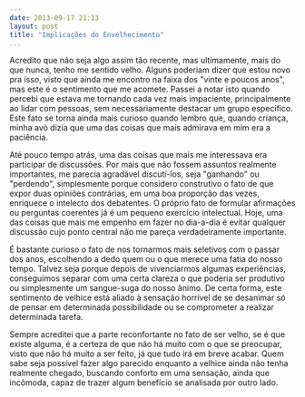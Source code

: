 ```yaml
---
date: 2013-09-17 21:13
layout: post
title: "Implicações do Envelhecimento"
...
```


Acredito que não seja algo assim tão recente, mas ultimamente, mais do que nunca, tenho me sentido velho. Alguns poderiam dizer que estou novo pra isso, visto que ainda me encontro na faixa dos "vinte e poucos anos", mas este é o sentimento que me acomete. Passei a notar isto quando percebi que estava me tornando cada vez mais impaciente, principalmente ao lidar com pessoas, sem necessariamente destacar um grupo específico. Este fato se torna ainda mais curioso quando lembro que, quando criança, minha avó dizia que uma das coisas que mais admirava em mim era a paciência.

Até pouco tempo atrás, uma das coisas que mais me interessava era participar de discussões. Por mais que não fossem assuntos realmente importantes, me parecia agradável discutí-los, seja "ganhando" ou "perdendo", simplesmente porque considero construtivo o fato de que expor duas opiniões contrárias, em uma boa proporção das vezes, enriquece o intelecto dos debatentes. O próprio fato de formular afirmações ou perguntas coerentes já é um pequeno exercício intelectual. Hoje, uma das coisas que mais me empenho em fazer no dia-a-dia é evitar qualquer discussão cujo ponto central não me pareça verdadeiramente importante.

É bastante curioso o fato de nos tornarmos mais seletivos com o passar dos anos, escolhendo a dedo quem ou o que merece uma fatia do nosso tempo. Talvez seja porque depois de vivenciarmos algumas experiências, conseguimos separar com uma certa clareza o que poderia ser produtivo ou simplesmente um sangue-suga do nosso ânimo. De certa forma, este sentimento de velhice está aliado à sensação horrível de se desanimar só de pensar em determinada possibilidade ou se comprometer a realizar determinada tarefa.

Sempre acreditei que a parte reconfortante no fato de ser velho, se é que existe alguma, é a certeza de que não há muito com o que se preocupar, visto que não há muito a ser feito, já que tudo irá em breve acabar. Quem sabe seja possível fazer algo parecido enquanto a velhice ainda não tenha realmente chegado, buscando conforto em uma sensação, ainda que incômoda, capaz de trazer algum benefício se analisada por outro lado.
